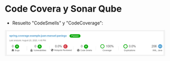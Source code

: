 # Code Covera y Sonar Qube

  - Resuelto "CodeSmells" y "CodeCoverage":
  <img src="screenshots/sonarqube.PNG" />